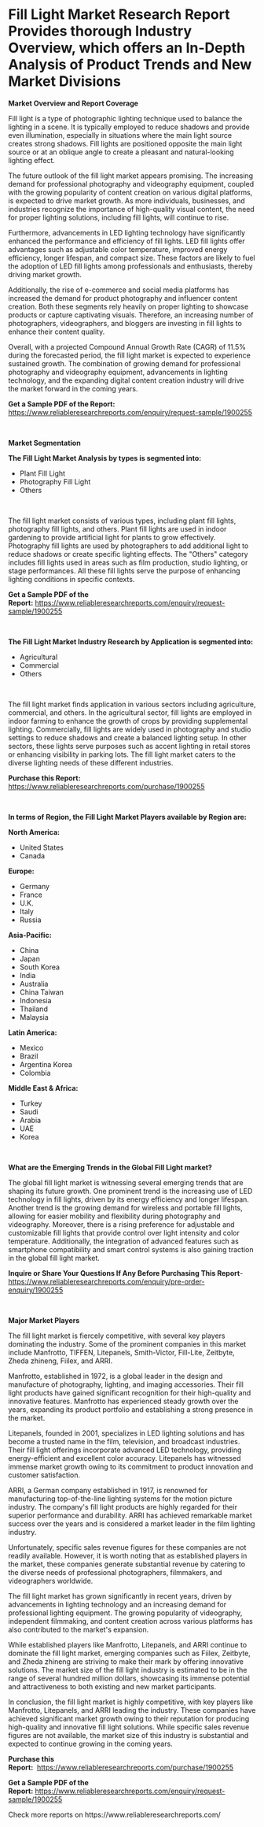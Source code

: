 <p><h1>Fill Light Market Research Report Provides thorough Industry Overview, which offers an In-Depth Analysis of Product Trends and New Market Divisions</h1></p><p><strong>Market Overview and Report Coverage</strong></p>
<p><p>Fill light is a type of photographic lighting technique used to balance the lighting in a scene. It is typically employed to reduce shadows and provide even illumination, especially in situations where the main light source creates strong shadows. Fill lights are positioned opposite the main light source or at an oblique angle to create a pleasant and natural-looking lighting effect.</p><p>The future outlook of the fill light market appears promising. The increasing demand for professional photography and videography equipment, coupled with the growing popularity of content creation on various digital platforms, is expected to drive market growth. As more individuals, businesses, and industries recognize the importance of high-quality visual content, the need for proper lighting solutions, including fill lights, will continue to rise.</p><p>Furthermore, advancements in LED lighting technology have significantly enhanced the performance and efficiency of fill lights. LED fill lights offer advantages such as adjustable color temperature, improved energy efficiency, longer lifespan, and compact size. These factors are likely to fuel the adoption of LED fill lights among professionals and enthusiasts, thereby driving market growth.</p><p>Additionally, the rise of e-commerce and social media platforms has increased the demand for product photography and influencer content creation. Both these segments rely heavily on proper lighting to showcase products or capture captivating visuals. Therefore, an increasing number of photographers, videographers, and bloggers are investing in fill lights to enhance their content quality.</p><p>Overall, with a projected Compound Annual Growth Rate (CAGR) of 11.5% during the forecasted period, the fill light market is expected to experience sustained growth. The combination of growing demand for professional photography and videography equipment, advancements in lighting technology, and the expanding digital content creation industry will drive the market forward in the coming years.</p></p>
<p><strong>Get a Sample PDF of the Report:</strong> <a href="https://www.reliableresearchreports.com/enquiry/request-sample/1900255">https://www.reliableresearchreports.com/enquiry/request-sample/1900255</a></p>
<p>&nbsp;</p>
<p><strong>Market Segmentation</strong></p>
<p><strong>The Fill Light Market Analysis by types is segmented into:</strong></p>
<p><ul><li>Plant Fill Light</li><li>Photography Fill Light</li><li>Others</li></ul></p>
<p>&nbsp;</p>
<p><p>The fill light market consists of various types, including plant fill lights, photography fill lights, and others. Plant fill lights are used in indoor gardening to provide artificial light for plants to grow effectively. Photography fill lights are used by photographers to add additional light to reduce shadows or create specific lighting effects. The "Others" category includes fill lights used in areas such as film production, studio lighting, or stage performances. All these fill lights serve the purpose of enhancing lighting conditions in specific contexts.</p></p>
<p><strong>Get a Sample PDF of the Report:</strong>&nbsp;<a href="https://www.reliableresearchreports.com/enquiry/request-sample/1900255">https://www.reliableresearchreports.com/enquiry/request-sample/1900255</a></p>
<p>&nbsp;</p>
<p><strong>The Fill Light Market Industry Research by Application is segmented into:</strong></p>
<p><ul><li>Agricultural</li><li>Commercial</li><li>Others</li></ul></p>
<p>&nbsp;</p>
<p><p>The fill light market finds application in various sectors including agriculture, commercial, and others. In the agricultural sector, fill lights are employed in indoor farming to enhance the growth of crops by providing supplemental lighting. Commercially, fill lights are widely used in photography and studio settings to reduce shadows and create a balanced lighting setup. In other sectors, these lights serve purposes such as accent lighting in retail stores or enhancing visibility in parking lots. The fill light market caters to the diverse lighting needs of these different industries.</p></p>
<p><strong>Purchase this Report:</strong>&nbsp; <a href="https://www.reliableresearchreports.com/purchase/1900255">https://www.reliableresearchreports.com/purchase/1900255</a></p>
<p>&nbsp;</p>
<p><strong>In terms of Region, the Fill Light Market Players available by Region are:</strong></p>
<p>
    <p> <strong> North America: </strong>
        <ul>
            <li>United States</li>
            <li>Canada</li>
        </ul>
        </p> 
    <p> <strong> Europe: </strong>
        <ul>
            <li>Germany</li>
            <li>France</li>
            <li>U.K.</li>
            <li>Italy</li>
            <li>Russia</li>
        </ul>
        </p> 
    <p> <strong> Asia-Pacific: </strong>
        <ul>
            <li>China</li>
            <li>Japan</li>
            <li>South Korea</li>
            <li>India</li>
            <li>Australia</li>
            <li>China Taiwan</li>
            <li>Indonesia</li>
            <li>Thailand</li>
            <li>Malaysia</li>
        </ul>
        </p> 
    <p> <strong> Latin America: </strong>
        <ul>
            <li>Mexico</li>
            <li>Brazil</li>
            <li>Argentina Korea</li>
            <li>Colombia</li>
        </ul>
        </p> 
    <p> <strong> Middle East & Africa: </strong>
        <ul>
            <li>Turkey</li>
            <li>Saudi</li>
            <li>Arabia</li>
            <li>UAE</li>
            <li>Korea</li>
        </ul>
    </p>
    </p>
<p>&nbsp;</p>
<p><strong>What are the Emerging Trends in the Global Fill Light market?</strong></p>
<p><p>The global fill light market is witnessing several emerging trends that are shaping its future growth. One prominent trend is the increasing use of LED technology in fill lights, driven by its energy efficiency and longer lifespan. Another trend is the growing demand for wireless and portable fill lights, allowing for easier mobility and flexibility during photography and videography. Moreover, there is a rising preference for adjustable and customizable fill lights that provide control over light intensity and color temperature. Additionally, the integration of advanced features such as smartphone compatibility and smart control systems is also gaining traction in the global fill light market.</p></p>
<p><strong>Inquire or Share Your Questions If Any Before Purchasing This Report</strong>- <a href="https://www.reliableresearchreports.com/enquiry/pre-order-enquiry/1900255">https://www.reliableresearchreports.com/enquiry/pre-order-enquiry/1900255</a></p>
<p>&nbsp;</p>
<p><strong>Major Market Players</strong></p>
<p><p>The fill light market is fiercely competitive, with several key players dominating the industry. Some of the prominent companies in this market include Manfrotto, TIFFEN, Litepanels, Smith-Victor, Fill-Lite, Zeitbyte, Zheda zhineng, Fiilex, and ARRI. </p><p>Manfrotto, established in 1972, is a global leader in the design and manufacture of photography, lighting, and imaging accessories. Their fill light products have gained significant recognition for their high-quality and innovative features. Manfrotto has experienced steady growth over the years, expanding its product portfolio and establishing a strong presence in the market.</p><p>Litepanels, founded in 2001, specializes in LED lighting solutions and has become a trusted name in the film, television, and broadcast industries. Their fill light offerings incorporate advanced LED technology, providing energy-efficient and excellent color accuracy. Litepanels has witnessed immense market growth owing to its commitment to product innovation and customer satisfaction.</p><p>ARRI, a German company established in 1917, is renowned for manufacturing top-of-the-line lighting systems for the motion picture industry. The company's fill light products are highly regarded for their superior performance and durability. ARRI has achieved remarkable market success over the years and is considered a market leader in the film lighting industry.</p><p>Unfortunately, specific sales revenue figures for these companies are not readily available. However, it is worth noting that as established players in the market, these companies generate substantial revenue by catering to the diverse needs of professional photographers, filmmakers, and videographers worldwide.</p><p>The fill light market has grown significantly in recent years, driven by advancements in lighting technology and an increasing demand for professional lighting equipment. The growing popularity of videography, independent filmmaking, and content creation across various platforms has also contributed to the market's expansion.</p><p>While established players like Manfrotto, Litepanels, and ARRI continue to dominate the fill light market, emerging companies such as Fiilex, Zeitbyte, and Zheda zhineng are striving to make their mark by offering innovative solutions. The market size of the fill light industry is estimated to be in the range of several hundred million dollars, showcasing its immense potential and attractiveness to both existing and new market participants.</p><p>In conclusion, the fill light market is highly competitive, with key players like Manfrotto, Litepanels, and ARRI leading the industry. These companies have achieved significant market growth owing to their reputation for producing high-quality and innovative fill light solutions. While specific sales revenue figures are not available, the market size of this industry is substantial and expected to continue growing in the coming years.</p></p>
<p><strong>Purchase this Report:</strong>&nbsp;&nbsp;<a href="https://www.reliableresearchreports.com/purchase/1900255">https://www.reliableresearchreports.com/purchase/1900255</a></p>
<p></p>
<p><strong>Get a Sample PDF of the Report:</strong>&nbsp;<a href="https://www.reliableresearchreports.com/enquiry/request-sample/1900255">https://www.reliableresearchreports.com/enquiry/request-sample/1900255</a></p>
<p>Check more reports on https://www.reliableresearchreports.com/</p>